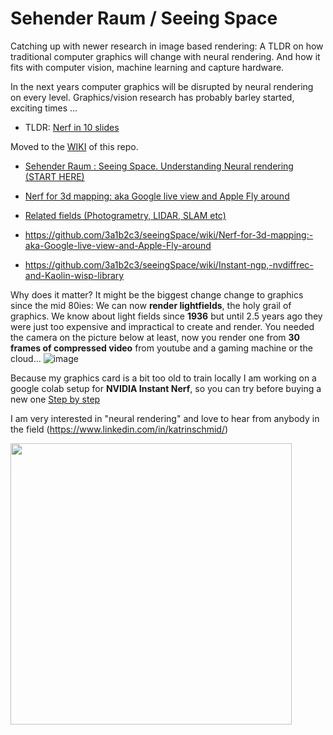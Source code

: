 # Sehender Raum / Seeing Space
Catching up with newer research in image based rendering: A TLDR on how traditional computer graphics will change with neural rendering. And how it fits with computer vision, machine learning and capture hardware.

In the next years computer graphics will be disrupted by neural rendering on every level. Graphics/vision research has probably barley started, exciting times ...

 * TLDR: <a href="https://docs.google.com/presentation/d/1eXI6p4hGbzW6OoX3S7gc-nZbHLf5bjqtqY36pFTXLOc/edit?usp=sharing">Nerf in 10 slides</a>
 
Moved to the <a href="https://github.com/3a1b2c3/seeingSpace/wiki">WIKI</a> of this repo.
* <a href="https://github.com/3a1b2c3/seeingSpace/wiki/Sehender-Raum-:-Seeing-Space-(START-READING-HERE)">Sehender Raum : Seeing Space. Understanding Neural rendering (START HERE)</a>
* <a href="https://github.com/3a1b2c3/seeingSpace/wiki/Nerf-for-3d-mapping:-aka-Google-live-view-and-Apple-Fly-around">Nerf for 3d mapping: aka Google live view and Apple Fly around</a>
* <a href="https://github.com/3a1b2c3/seeingSpace/wiki/Related-fields-(Photogrametry,-LIDAR,-SLAM-etc">Related fields (Photogrametry, LIDAR, SLAM etc)</a>

* https://github.com/3a1b2c3/seeingSpace/wiki/Nerf-for-3d-mapping:-aka-Google-live-view-and-Apple-Fly-around
* https://github.com/3a1b2c3/seeingSpace/wiki/Instant-ngp,-nvdiffrec-and-Kaolin-wisp-library

Why does it matter? It might be the biggest change change to graphics since the mid 80ies: We can now **render lightfields**, the holy grail of graphics. We know about light fields since **1936** but until 2.5 years ago they were just too expensive and impractical to create and render. You needed the camera on the picture below at least, now you render one from **30 frames of compressed video** from youtube and a gaming machine or the cloud...
![image](https://user-images.githubusercontent.com/74843139/173516914-cc56b3d4-8fff-49d3-968a-2ea47e259de9.png)





Because my graphics card is a bit too old to train locally I am working on a google colab setup for **NVIDIA Instant Nerf**, 
so you can  try before buying a new one <a href="https://github.com/3a1b2c3/seeingSpace/wiki/NVIDIA-instant-Nerf-on-google-colab,-train-a-nerf-without-a-massive-gpu">Step by step</a>

I am very interested in "neural rendering" and love to hear from anybody in the field (https://www.linkedin.com/in/katrinschmid/)

<img src="https://user-images.githubusercontent.com/74843139/172032036-f33a63f2-6a88-4ae5-b8df-fbbb72463592.png" width=450>

